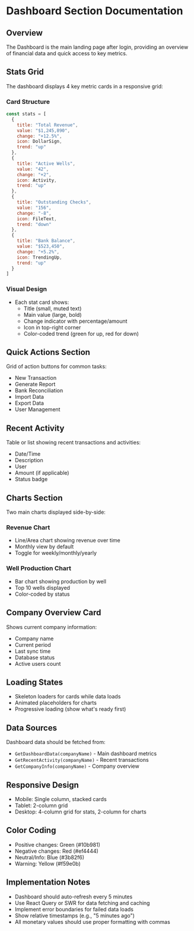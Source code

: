 # Dashboard Section Documentation

## Overview
The Dashboard is the main landing page after login, providing an overview of financial data and quick access to key metrics.

## Stats Grid
The dashboard displays 4 key metric cards in a responsive grid:

### Card Structure
```javascript
const stats = [
  {
    title: "Total Revenue",
    value: "$1,245,890",
    change: "+12.5%",
    icon: DollarSign,
    trend: "up"
  },
  {
    title: "Active Wells",
    value: "42",
    change: "+2",
    icon: Activity,
    trend: "up"
  },
  {
    title: "Outstanding Checks",
    value: "156",
    change: "-8",
    icon: FileText,
    trend: "down"
  },
  {
    title: "Bank Balance",
    value: "$523,450",
    change: "+5.2%",
    icon: TrendingUp,
    trend: "up"
  }
]
```

### Visual Design
- Each stat card shows:
  - Title (small, muted text)
  - Main value (large, bold)
  - Change indicator with percentage/amount
  - Icon in top-right corner
  - Color-coded trend (green for up, red for down)

## Quick Actions Section
Grid of action buttons for common tasks:
- New Transaction
- Generate Report
- Bank Reconciliation
- Import Data
- Export Data
- User Management

## Recent Activity
Table or list showing recent transactions and activities:
- Date/Time
- Description
- User
- Amount (if applicable)
- Status badge

## Charts Section
Two main charts displayed side-by-side:

### Revenue Chart
- Line/Area chart showing revenue over time
- Monthly view by default
- Toggle for weekly/monthly/yearly

### Well Production Chart
- Bar chart showing production by well
- Top 10 wells displayed
- Color-coded by status

## Company Overview Card
Shows current company information:
- Company name
- Current period
- Last sync time
- Database status
- Active users count

## Loading States
- Skeleton loaders for cards while data loads
- Animated placeholders for charts
- Progressive loading (show what's ready first)

## Data Sources
Dashboard data should be fetched from:
- `GetDashboardData(companyName)` - Main dashboard metrics
- `GetRecentActivity(companyName)` - Recent transactions
- `GetCompanyInfo(companyName)` - Company overview

## Responsive Design
- Mobile: Single column, stacked cards
- Tablet: 2-column grid
- Desktop: 4-column grid for stats, 2-column for charts

## Color Coding
- Positive changes: Green (#10b981)
- Negative changes: Red (#ef4444)
- Neutral/Info: Blue (#3b82f6)
- Warning: Yellow (#f59e0b)

## Implementation Notes
- Dashboard should auto-refresh every 5 minutes
- Use React Query or SWR for data fetching and caching
- Implement error boundaries for failed data loads
- Show relative timestamps (e.g., "5 minutes ago")
- All monetary values should use proper formatting with commas